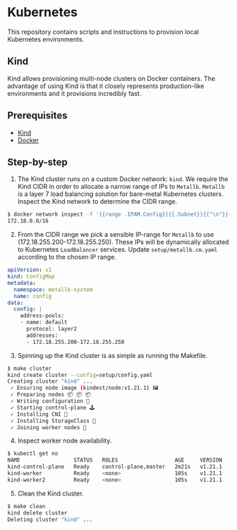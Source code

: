 # Kubernetes
This repository contains scripts and instructions to provision local Kubernetes environments. 
## Kind
Kind allows provisioning multi-node clusters on Docker containers. The advantage of using Kind is that it closely represents production-like environments and it provisions incredibly fast.
## Prerequisites
* [Kind](https://kind.sigs.k8s.io/docs/user/quick-start/)
* [Docker](https://docs.docker.com/engine/install/debian/)
## Step-by-step
1. The Kind cluster runs on a custom Docker network: ```kind```. We require the Kind CIDR in order to allocate a narrow range of IPs to ```Metallb```. ```Metallb``` is a layer 7 load balancing solution for bare-metal Kubernetes clusters. Inspect the Kind network to determine the CIDR range.
```bash
$ docker network inspect -f '{{range .IPAM.Config}}{{.Subnet}}{{"\n"}}{{end}}' kind | head -n1
172.18.0.0/16
```
2. From the CIDR range we pick a sensible IP-range for ```Metallb``` to use (172.18.255.200-172.18.255.250). These IPs will be dynamically allocated to Kubernetes ```LoadBalancer``` services. Update ```setup/metallb.cm.yaml``` according to the chosen IP range.
```yaml
apiVersion: v1
kind: ConfigMap
metadata:
  namespace: metallb-system
  name: config
data:
  config: |
    address-pools:
    - name: default
      protocol: layer2
      addresses:
      - 172.18.255.200-172.18.255.250
```
3. Spinning up the Kind cluster is as simple as running the Makefile.
```bash
$ make cluster
kind create cluster --config=setup/config.yaml
Creating cluster "kind" ...
 ✓ Ensuring node image (kindest/node:v1.21.1) 🖼
 ✓ Preparing nodes 📦 📦 📦  
 ✓ Writing configuration 📜 
 ✓ Starting control-plane 🕹️ 
 ✓ Installing CNI 🔌 
 ✓ Installing StorageClass 💾 
 ✓ Joining worker nodes 🚜 
```
4. Inspect worker node availability.
```bash
$ kubectl get no
NAME                 STATUS   ROLES                  AGE     VERSION
kind-control-plane   Ready    control-plane,master   2m21s   v1.21.1
kind-worker          Ready    <none>                 105s    v1.21.1
kind-worker2         Ready    <none>                 105s    v1.21.1
```
5. Clean the Kind cluster.
```bash
$ make clean
kind delete cluster
Deleting cluster "kind" ...
```
